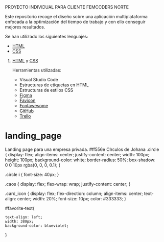
PROYECTO INDIVIDUAL PARA CLIENTE FEMCODERS NORTE 

Este repositorio recoge el diseño sobre una aplicación multiplataforma enfocada a la optimización del tiempo de trabajo y con ello conseguir mejores resultados.

Se han utilizado los siguientes lenguajes:

- <a href="https://www.w3.org/TR/?tags%5B0%5D=html">HTML</a>
- <a href= "https://www.w3.org/TR/?tags%5B0%5D=css">CSS</a>

1. <a href="https://github.com/Anuskota/landing_page/blob/main/index.html">HTML</a> y <a href="https://github.com/Anuskota/landing_page/blob/main/index.css">CSS</a>
    
    Herramientas utilizadas:
   <ul>
   <li>Visual Studio Code</li>
   <li>Estructuras de etiquetas en HTML</li>
   <li>Estructuras de estilos CSS</li>
   <li><a href="https://www.figma.com">Figma</a></li>
   <li><a href="https://favicon.io">Favicon</a></li>
   <li><a href="https://fontawesome.com/">Fontawesome</a></li>
   <li><a href="https://github.com/Anuskota">GitHub</a></li>
   <li><a href="https://trello.com">Trello</a></li>




   </ul>



# landing_page
Landing page para una empresa privada.
#ff556e
CIrculos de Johana
.circle {
    display: flex;
    align-items: center;
    justify-content: center;
    width: 100px;
    height: 100px;
    background-color: white;
    border-radius: 50%;
    box-shadow: 0 0 10px rgba(0, 0, 0, 0.1);
  }

  .circle i {
    font-size: 40px; 
  }

  .caos {
    display: flex;
    flex-wrap: wrap;
    justify-content: center;
}

  .card_icon {
    display: flex;
    flex-direction: column;
    align-items: center;
    text-align: center;
    width: 20%;
    font-size: 10px;
    color: #333333;
  }



  #favorite-text{
    
    text-align: left;
    width: 380px;
    background-color: blueviolet;

}